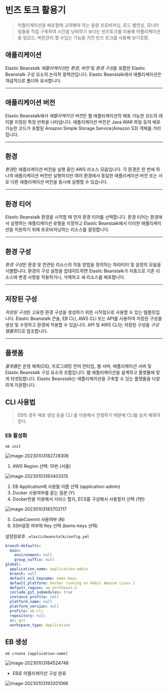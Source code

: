 # 빈즈 토크 활용기

> 어플리케이션을 배포할때 고려해야 하는 용량 프로비저닝, 로드 밸런싱, 모니터링들을 직접 구축하여 시간을 낭비하기 보다는 
> 빈즈토크를 이용해 어플리케이션을 업로드, 버전관리 할 수있는 기능을 가진 빈즈 토크를 사용해 보기로함.



## 애플리케이션

Elastic Beanstalk *애플리케이션*은 *환경*, *버전* 및 *환경 구성*을 포함한 Elastic Beanstalk 구성 요소의 논리적 컬렉션입니다. Elastic Beanstalk에서 애플리케이션은 개념적으로 폴더와 유사합니다.

---

## 애플리케이션 버전

Elastic Beanstalk에서 *애플리케이션 버전*은 웹 애플리케이션의 배포 가능한 코드의 레이블 지정된 특정 반복을 나타냅니다. 애플리케이션 버전은 Java WAR 파일 등의 배포 가능한 코드가 포함된 Amazon Simple Storage Service(Amazon S3) 객체를 가리킵니다.

---

## 환경

*환경*은 애플리케이션 버전을 실행 중인 AWS 리소스 모음입니다. 각 환경은 한 번에 하나의 애플리케이션 버전만 실행하지만 여러 환경에서 동일한 애플리케이션 버전 또는 서로 다른 애플리케이션 버전을 동시에 실행할 수 있습니다.

---

## 환경 티어

Elastic Beanstalk 환경을 시작할 때 먼저 환경 티어를 선택합니다. 환경 티어는 환경에서 실행하는 애플리케이션 유형을 지정하고 Elastic Beanstalk에서 이러한 애플리케이션을 지원하기 위해 프로비저닝하는 리소스를 결정합니다.

---

## 환경 구성

*환경 구성*은 환경 및 연관된 리소스의 작동 방법을 정의하는 파라미터 및 설정의 모음을 식별합니다. 환경의 구성 설정을 업데이트하면 Elastic Beanstalk가 자동으로 기존 리소스에 변경 사항을 적용하거나, 삭제하고 새 리소스를 배포합니다.

---

## 저장된 구성

*저장된 구성*은 고유한 환경 구성을 생성하기 위한 시작점으로 사용할 수 있는 템플릿입니다. Elastic Beanstalk 콘솔, EB CLI, AWS CLI 또는 API를 사용하여 저장된 구성을 생성 및 수정하고 환경에 적용할 수 있습니다. API 및 AWS CLI는 저장된 구성을 *구성 템플릿*으로 참조합니다.

---

## 플랫폼

*플랫폼*은 운영 체제(OS), 프로그래밍 언어 런타임, 웹 서버, 애플리케이션 서버 및 Elastic Beanstalk 구성 요소의 조합입니다. 웹 애플리케이션을 설계하고 플랫폼에 맞게 타겟팅합니다. Elastic Beanstalk는 애플리케이션을 구축할 수 있는 플랫폼을 다양하게 지원합니다.



## CLI 사용법

> EB의 경우 배포 생성 등을 CLI 를 이용해서 진행하기 때문에 CLI를 설치 해줘야한다



### EB 활성화

```she
eb init
```

![image-20230103182728306](/Users/user/git/til/back-end/devops/aws/beanstalk/image-20230103182728306.png)

1. AWS Region 선택: 10번 (서울)

![image-20230103183403315](/Users/user/git/til/back-end/devops/aws/beanstalk/image-20230103183403315.png)

2. EB Application에 사용될 이름 선택 (application-admin)
3. Docker 사용여부를 묻는 질문 (Y)
4. Docker만을 이용해서 서비스 할지, ECS를 구성해서 사용할지 선택 (1번)

![image-20230103183702117](/Users/user/git/til/back-end/devops/aws/beanstalk/image-20230103183702117.png)

5. CodeCommit 사용여부 (N)
6. SSH설정 여부와 Key 선택 (bems-keys 선택)



설정완료후 `.elasticbeanstalk/config.yml`

```yaml
branch-defaults:
  main:
    environment: null
    group_suffix: null
global:
  application_name: application-admin
  branch: null
  default_ec2_keyname: bems-keys
  default_platform: Docker running on 64bit Amazon Linux 2
  default_region: ap-northeast-2
  include_git_submodules: true
  instance_profile: null
  platform_name: null
  platform_version: null
  profile: eb-cli
  repository: null
  sc: git
  workspace_type: Application
```



## EB 생성

```shell
eb create [application-name]
```

![image-20230103184524748](/Users/user/git/til/back-end/devops/aws/beanstalk/image-20230103184524748.png)

* EB로 어플리케이션 구성 완료

![image-20230103193201066](/Users/user/git/til/back-end/devops/aws/beanstalk/image-20230103193201066.png)